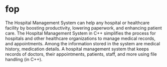 # fop
The Hospital Management System can help any hospital or healthcare facility by boosting productivity, lowering paperwork, and enhancing patient care. The Hospital Management System in C++ simplifies the process for hospitals and other healthcare organizations to manage medical records, and appointments. Among the information stored in the system are  medical history, medication details. A hospital management system that keeps records of doctors, their appointments, patients, staff, and more using file handling (in C++).
